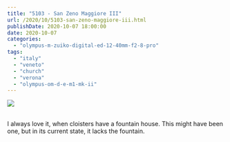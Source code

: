 ```yaml
---
title: "5103 - San Zeno Maggiore III"
url: /2020/10/5103-san-zeno-maggiore-iii.html
publishDate: 2020-10-07 18:00:00
date: 2020-10-07
categories: 
  - "olympus-m-zuiko-digital-ed-12-40mm-f2-8-pro"
tags: 
  - "italy"
  - "veneto"
  - "church"
  - "verona"
  - "olympus-om-d-e-m1-mk-ii"
---
```

<div class="container">
<div class="center"><a target="_blank" href="https://d25zfm9zpd7gm5.cloudfront.net/1200x1200/2018/20180911_105641_lr.jpg"><img class="webfeedsFeaturedVisual" src="https://d25zfm9zpd7gm5.cloudfront.net/0600x0600/2018/20180911_105641_lr.jpg" /></a></div>
</div>
<br />

I always love it, when cloisters have a fountain house. This might
have been one, but in its current state, it lacks the fountain.